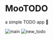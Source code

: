 # MooTODO

a simple TODO app 🐄

![main](https://user-images.githubusercontent.com/63613014/201548048-e4a8bf69-ce49-4ef9-9dcc-c3d78b0ef306.png)
![new_todo](https://user-images.githubusercontent.com/63613014/201548055-89139c33-61ec-4ca8-a591-92b4452cd7cd.png)
